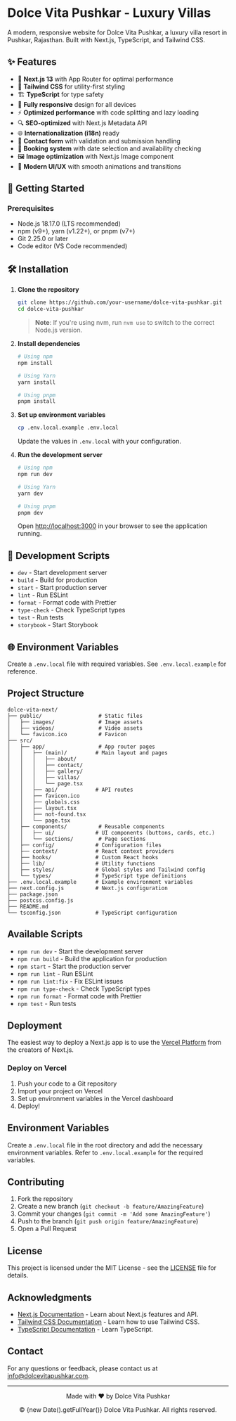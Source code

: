 # Dolce Vita Pushkar - Luxury Villas

A modern, responsive website for Dolce Vita Pushkar, a luxury villa resort in Pushkar, Rajasthan. Built with Next.js, TypeScript, and Tailwind CSS.

## ✨ Features

- 🚀 **Next.js 13** with App Router for optimal performance
- 🎨 **Tailwind CSS** for utility-first styling
- 🏗 **TypeScript** for type safety
- 📱 **Fully responsive** design for all devices
- ⚡ **Optimized performance** with code splitting and lazy loading
- 🔍 **SEO-optimized** with Next.js Metadata API
- 🌐 **Internationalization (i18n)** ready
- 📝 **Contact form** with validation and submission handling
- 📅 **Booking system** with date selection and availability checking
- 🖼 **Image optimization** with Next.js Image component
- 🌟 **Modern UI/UX** with smooth animations and transitions

## 🚀 Getting Started

### Prerequisites

- Node.js 18.17.0 (LTS recommended)
- npm (v9+), yarn (v1.22+), or pnpm (v7+)
- Git 2.25.0 or later
- Code editor (VS Code recommended)

## 🛠 Installation

1. **Clone the repository**
   ```bash
   git clone https://github.com/your-username/dolce-vita-pushkar.git
   cd dolce-vita-pushkar
   ```
   
   > **Note**: If you're using nvm, run `nvm use` to switch to the correct Node.js version.

2. **Install dependencies**
   ```bash
   # Using npm
   npm install
   
   # Using Yarn
   yarn install
   
   # Using pnpm
   pnpm install
   ```

3. **Set up environment variables**
   ```bash
   cp .env.local.example .env.local
   ```
   Update the values in `.env.local` with your configuration.

4. **Run the development server**
   ```bash
   # Using npm
   npm run dev
   
   # Using Yarn
   yarn dev
   
   # Using pnpm
   pnpm dev
   ```

   Open [http://localhost:3000](http://localhost:3000) in your browser to see the application running.

## 🔧 Development Scripts

- `dev` - Start development server
- `build` - Build for production
- `start` - Start production server
- `lint` - Run ESLint
- `format` - Format code with Prettier
- `type-check` - Check TypeScript types
- `test` - Run tests
- `storybook` - Start Storybook

## 🌐 Environment Variables

Create a `.env.local` file with required variables. See `.env.local.example` for reference.

## Project Structure

```
dolce-vita-next/
├── public/                  # Static files
│   ├── images/              # Image assets
│   ├── videos/              # Video assets
│   └── favicon.ico          # Favicon
├── src/
│   ├── app/                 # App router pages
│   │   ├── (main)/         # Main layout and pages
│   │   │   ├── about/
│   │   │   ├── contact/
│   │   │   ├── gallery/
│   │   │   ├── villas/
│   │   │   └── page.tsx
│   │   ├── api/            # API routes
│   │   ├── favicon.ico
│   │   ├── globals.css
│   │   ├── layout.tsx
│   │   ├── not-found.tsx
│   │   └── page.tsx
│   ├── components/          # Reusable components
│   │   ├── ui/             # UI components (buttons, cards, etc.)
│   │   └── sections/        # Page sections
│   ├── config/             # Configuration files
│   ├── context/            # React context providers
│   ├── hooks/              # Custom React hooks
│   ├── lib/                # Utility functions
│   ├── styles/             # Global styles and Tailwind config
│   └── types/              # TypeScript type definitions
├── .env.local.example      # Example environment variables
├── next.config.js          # Next.js configuration
├── package.json
├── postcss.config.js
├── README.md
└── tsconfig.json           # TypeScript configuration
```

## Available Scripts

- `npm run dev` - Start the development server
- `npm run build` - Build the application for production
- `npm start` - Start the production server
- `npm run lint` - Run ESLint
- `npm run lint:fix` - Fix ESLint issues
- `npm run type-check` - Check TypeScript types
- `npm run format` - Format code with Prettier
- `npm test` - Run tests

## Deployment

The easiest way to deploy a Next.js app is to use the [Vercel Platform](https://vercel.com/new?utm_medium=default-template&filter=next.js) from the creators of Next.js.

### Deploy on Vercel

1. Push your code to a Git repository
2. Import your project on Vercel
3. Set up environment variables in the Vercel dashboard
4. Deploy!

## Environment Variables

Create a `.env.local` file in the root directory and add the necessary environment variables. Refer to `.env.local.example` for the required variables.

## Contributing

1. Fork the repository
2. Create a new branch (`git checkout -b feature/AmazingFeature`)
3. Commit your changes (`git commit -m 'Add some AmazingFeature'`)
4. Push to the branch (`git push origin feature/AmazingFeature`)
5. Open a Pull Request

## License

This project is licensed under the MIT License - see the [LICENSE](LICENSE) file for details.

## Acknowledgments

- [Next.js Documentation](https://nextjs.org/docs) - Learn about Next.js features and API.
- [Tailwind CSS Documentation](https://tailwindcss.com/docs) - Learn how to use Tailwind CSS.
- [TypeScript Documentation](https://www.typescriptlang.org/docs/) - Learn TypeScript.

## Contact

For any questions or feedback, please contact us at [info@dolcevitapushkar.com](mailto:info@dolcevitapushkar.com).

---

<div align="center">
  <p>Made with ❤️ by Dolce Vita Pushkar</p>
  <p>© {new Date().getFullYear()} Dolce Vita Pushkar. All rights reserved.</p>
</div>
